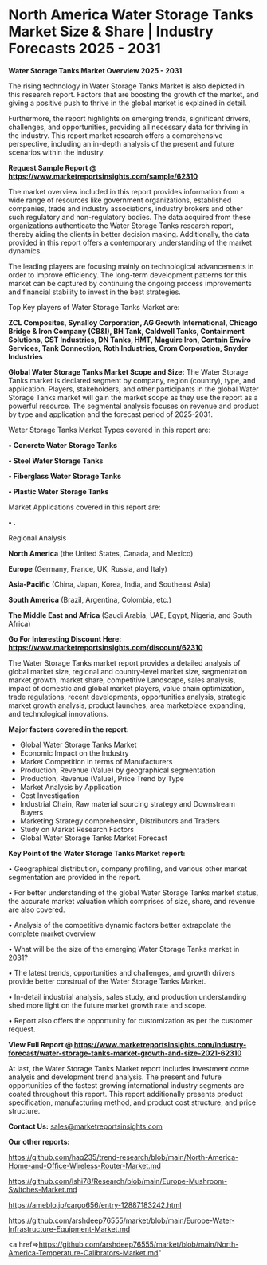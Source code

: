 # North America Water Storage Tanks Market Size & Share | Industry Forecasts 2025 - 2031

<Strong> Water Storage Tanks Market Overview 2025 - 2031</strong>

The rising technology in Water Storage Tanks Market is also depicted in this research report. Factors that are boosting the growth of the market, and giving a positive push to thrive in the global market is explained in detail.

Furthermore, the report highlights on emerging trends, significant drivers, challenges, and opportunities, providing all necessary data for thriving in the industry. This report market research offers a comprehensive perspective, including an in-depth analysis of the present and future scenarios within the industry.

<strong>Request Sample Report @ <a href=https://www.marketreportsinsights.com/sample/62310>https://www.marketreportsinsights.com/sample/62310</a></strong>

The market overview included in this report provides information from a wide range of resources like government organizations, established companies, trade and industry associations, industry brokers and other such regulatory and non-regulatory bodies. The data acquired from these organizations authenticate the Water Storage Tanks research report, thereby aiding the clients in better decision making. Additionally, the data provided in this report offers a contemporary understanding of the market dynamics.

The leading players are focusing mainly on technological advancements in order to improve efficiency. The long-term development patterns for this market can be captured by continuing the ongoing process improvements and financial stability to invest in the best strategies.

Top Key players of Water Storage Tanks Market are:

<strong>ZCL Composites, Synalloy Corporation, AG Growth International, Chicago Bridge & Iron Company (CB&I), BH Tank, Caldwell Tanks, Containment Solutions, CST Industries, DN Tanks, HMT, Maguire Iron, Contain Enviro Services, Tank Connection, Roth Industries, Crom Corporation, Snyder Industries</strong>

<strong><b>Global Water Storage Tanks Market Scope and Size:</b></strong>
The Water Storage Tanks market is declared segment by company, region (country), type, and application. Players, stakeholders, and other participants in the global Water Storage Tanks market will gain the market scope as they use the report as a powerful resource. The segmental analysis focuses on revenue and product by type and application and the forecast period of 2025-2031.

Water Storage Tanks Market Types covered in this report are:

<strong>• Concrete Water Storage Tanks

• Steel Water Storage Tanks

• Fiberglass Water Storage Tanks

• Plastic Water Storage Tanks</strong>

Market Applications covered in this report are:

<strong>• .</strong> 

Regional Analysis

<strong>North America</strong> (the United States, Canada, and Mexico)

<strong>Europe</strong> (Germany, France, UK, Russia, and Italy)

<strong>Asia-Pacific</strong> (China, Japan, Korea, India, and Southeast Asia)

<strong>South America</strong> (Brazil, Argentina, Colombia, etc.)

<strong>The Middle East and Africa</strong> (Saudi Arabia, UAE, Egypt, Nigeria, and South Africa)

<strong>Go For Interesting Discount Here: <a href=https://www.marketreportsinsights.com/discount/62310>https://www.marketreportsinsights.com/discount/62310</a></strong>

The Water Storage Tanks market report provides a detailed analysis of global market size, regional and country-level market size, segmentation market growth, market share, competitive Landscape, sales analysis, impact of domestic and global market players, value chain optimization, trade regulations, recent developments, opportunities analysis, strategic market growth analysis, product launches, area marketplace expanding, and technological innovations.

<strong><b>Major factors covered in the report:</b></strong>
<ul>
  <li>Global Water Storage Tanks Market </li>
  <li>Economic Impact on the Industry</li>
  <li>Market Competition in terms of Manufacturers</li>
  <li>Production, Revenue (Value) by geographical segmentation</li>
  <li>Production, Revenue (Value), Price Trend by Type</li>
  <li>Market Analysis by Application</li>
  <li>Cost Investigation</li>
  <li>Industrial Chain, Raw material sourcing strategy and Downstream Buyers</li>
  <li>Marketing Strategy comprehension, Distributors and Traders</li>
  <li>Study on Market Research Factors</li>
  <li>Global Water Storage Tanks Market Forecast</li>
</ul>

<strong><b>Key Point of the Water Storage Tanks Market report:</b></strong>

• Geographical distribution, company profiling, and various other market segmentation are provided in the report.

• For better understanding of the global Water Storage Tanks market status, the accurate market valuation which comprises of size, share, and revenue are also covered.

• Analysis of the competitive dynamic factors better extrapolate the complete market overview

• What will be the size of the emerging Water Storage Tanks market in 2031?

• The latest trends, opportunities and challenges, and growth drivers provide better construal of the Water Storage Tanks Market.

• In-detail industrial analysis, sales study, and production understanding shed more light on the future market growth rate and scope.

• Report also offers the opportunity for customization as per the customer request.

<strong><b>View Full Report @ <a href=https://www.marketreportsinsights.com/industry-forecast/water-storage-tanks-market-growth-and-size-2021-62310>https://www.marketreportsinsights.com/industry-forecast/water-storage-tanks-market-growth-and-size-2021-62310</a></b></strong>


At last, the Water Storage Tanks Market report includes investment come analysis and development trend analysis. The present and future opportunities of the fastest growing international industry segments are coated throughout this report. This report additionally presents product specification, manufacturing method, and product cost structure, and price structure.

<strong>Contact Us:</strong>
sales@marketreportsinsights.com

<strong>Our other reports:</strong>

<a href=https://github.com/haq235/trend-research/blob/main/North-America-Home-and-Office-Wireless-Router-Market.md>https://github.com/haq235/trend-research/blob/main/North-America-Home-and-Office-Wireless-Router-Market.md</a>

<a href=https://github.com/Ishi78/Research/blob/main/Europe-Mushroom-Switches-Market.md>https://github.com/Ishi78/Research/blob/main/Europe-Mushroom-Switches-Market.md</a>

<a href=https://ameblo.jp/cargo656/entry-12887183242.html>https://ameblo.jp/cargo656/entry-12887183242.html</a>

<a href=https://github.com/arshdeep76555/market/blob/main/Europe-Water-Infrastructure-Equipment-Market.md>https://github.com/arshdeep76555/market/blob/main/Europe-Water-Infrastructure-Equipment-Market.md</a>

<a href=>https://github.com/arshdeep76555/market/blob/main/North-America-Temperature-Calibrators-Market.md</a>"
